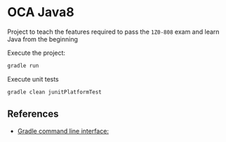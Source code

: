 # OCA Java8

Project to teach the features required to pass the `1Z0-808` exam and learn Java from the beginning

Execute the project:
```sh
gradle run
```
Execute unit tests
```sh
gradle clean junitPlatformTest
```

## References

* [Gradle command line interface:](https://docs.gradle.org/current/userguide/command_line_interface.html)
